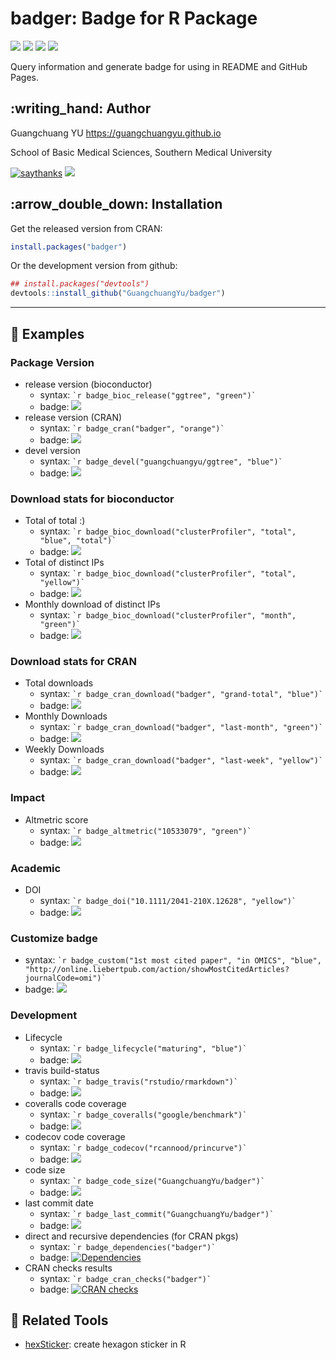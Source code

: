<!-- README.md is generated from README.Rmd. Please edit that file -->

# badger: Badge for R Package

[![](https://www.r-pkg.org/badges/version/badger?color=green)](https://cran.r-project.org/package=badger)
[![](http://cranlogs.r-pkg.org/badges/grand-total/badger?color=green)](https://cran.r-project.org/package=badger)
[![](http://cranlogs.r-pkg.org/badges/last-month/badger?color=green)](https://cran.r-project.org/package=badger)
[![](http://cranlogs.r-pkg.org/badges/last-week/badger?color=green)](https://cran.r-project.org/package=badger)

Query information and generate badge for using in README and GitHub
Pages.

## :writing\_hand: Author

Guangchuang YU <https://guangchuangyu.github.io>

School of Basic Medical Sciences, Southern Medical University

[![saythanks](https://img.shields.io/badge/say-thanks-ff69b4.svg)](https://saythanks.io/to/GuangchuangYu)
[![](https://img.shields.io/badge/follow%20me%20on-WeChat-green.svg)](https://guangchuangyu.github.io/blog_images/biobabble.jpg)

## :arrow\_double\_down: Installation

Get the released version from CRAN:

``` r
install.packages("badger")
```

Or the development version from github:

``` r
## install.packages("devtools")
devtools::install_github("GuangchuangYu/badger")
```

-----

## :book: Examples

### Package Version

  - release version (bioconductor)
      - syntax: `` `r badge_bioc_release("ggtree", "green")` ``
      - badge:
        [![](https://img.shields.io/badge/release%20version-2.0.0-green.svg)](https://www.bioconductor.org/packages/ggtree)
  - release version (CRAN)
      - syntax: `` `r badge_cran("badger", "orange")` ``
      - badge:
        [![](https://www.r-pkg.org/badges/version/badger?color=orange)](https://cran.r-project.org/package=badger)
  - devel version
      - syntax: `` `r badge_devel("guangchuangyu/ggtree", "blue")` ``
      - badge:
        [![](https://img.shields.io/badge/devel%20version-2.1.1-blue.svg)](https://github.com/guangchuangyu/ggtree)

### Download stats for bioconductor

  - Total of total :)
      - syntax: `` `r badge_bioc_download("clusterProfiler", "total",
        "blue", "total")` ``
      - badge:
        [![](https://img.shields.io/badge/download-291338/total-blue.svg)](https://bioconductor.org/packages/stats/bioc/clusterProfiler)
  - Total of distinct IPs
      - syntax: `` `r badge_bioc_download("clusterProfiler", "total",
        "yellow")` ``
      - badge:
        [![](https://img.shields.io/badge/download-147091/total-yellow.svg)](https://bioconductor.org/packages/stats/bioc/clusterProfiler)
  - Monthly download of distinct IPs
      - syntax: `` `r badge_bioc_download("clusterProfiler", "month",
        "green")` ``
      - badge:
        [![](https://img.shields.io/badge/download-5387/month-green.svg)](https://bioconductor.org/packages/stats/bioc/clusterProfiler)

### Download stats for CRAN

  - Total downloads
      - syntax: `` `r badge_cran_download("badger", "grand-total",
        "blue")` ``
      - badge:
        [![](http://cranlogs.r-pkg.org/badges/grand-total/badger?color=blue)](https://cran.r-project.org/package=badger)
  - Monthly Downloads
      - syntax: `` `r badge_cran_download("badger", "last-month",
        "green")` ``
      - badge:
        [![](http://cranlogs.r-pkg.org/badges/last-month/badger?color=green)](https://cran.r-project.org/package=badger)
  - Weekly Downloads
      - syntax: `` `r badge_cran_download("badger", "last-week",
        "yellow")` ``
      - badge:
        [![](http://cranlogs.r-pkg.org/badges/last-week/badger?color=yellow)](https://cran.r-project.org/package=badger)

### Impact

  - Altmetric score
      - syntax: `` `r badge_altmetric("10533079", "green")` ``
      - badge:
        [![](https://img.shields.io/badge/Altmetric-312-green.svg)](https://www.altmetric.com/details/10533079)

### Academic

  - DOI
      - syntax: `` `r badge_doi("10.1111/2041-210X.12628", "yellow")` ``
      - badge:
        [![](https://img.shields.io/badge/doi-10.1111/2041--210X.12628-yellow.svg)](https://doi.org/10.1111/2041-210X.12628)

### Customize badge

  - syntax: `` `r badge_custom("1st most cited paper", "in OMICS",
    "blue",
    "http://online.liebertpub.com/action/showMostCitedArticles?journalCode=omi")` ``
  - badge:
    [![](https://img.shields.io/badge/1st%20most%20cited%20paper-in%20OMICS-blue.svg)](http://online.liebertpub.com/action/showMostCitedArticles?journalCode=omi)

### Development

  - Lifecycle
      - syntax: `` `r badge_lifecycle("maturing", "blue")` ``
      - badge:
        [![](https://img.shields.io/badge/lifecycle-maturing-blue.svg)](https://www.tidyverse.org/lifecycle/#maturing)
  - travis build-status
      - syntax: `` `r badge_travis("rstudio/rmarkdown")` ``
      - badge:
        [![](https://travis-ci.org/rstudio/rmarkdown.svg?branch=master)](https://travis-ci.org/rstudio/rmarkdown)
  - coveralls code coverage
      - syntax: `` `r badge_coveralls("google/benchmark")` ``
      - badge:
        [![](https://coveralls.io/repos/github/google/benchmark/badge.svg?branch=master)](https://coveralls.io/github/google/benchmark)
  - codecov code coverage
      - syntax: `` `r badge_codecov("rcannood/princurve")` ``
      - badge:
        [![](https://codecov.io/gh/rcannood/princurve/branch/master/graph/badge.svg)](https://codecov.io/gh/rcannood/princurve)
  - code size
      - syntax: `` `r badge_code_size("GuangchuangYu/badger")` ``
      - badge:
        [![](https://img.shields.io/github/languages/code-size/GuangchuangYu/badger.svg)](https://github.com/GuangchuangYu/badger)
  - last commit date
      - syntax: `` `r badge_last_commit("GuangchuangYu/badger")` ``
      - badge:
        [![](https://img.shields.io/github/last-commit/GuangchuangYu/badger.svg)](https://github.com/GuangchuangYu/badger/commits/master)
  - direct and recursive dependencies (for CRAN pkgs)
      - syntax: `` `r badge_dependencies("badger")` ``
      - badge:
        [![Dependencies](https://tinyverse.netlify.com/badge/badger)](https://cran.r-project.org/package=badger)
  - CRAN checks results
      - syntax: `` `r badge_cran_checks("badger")` ``
      - badge: [![CRAN
        checks](https://cranchecks.info/badges/summary/badger)](https://cran.r-project.org/web/checks/check_results_badger.html)

## :hammer: Related Tools

  - [hexSticker](https://github.com/GuangchuangYu/hexSticker): create
    hexagon sticker in R
